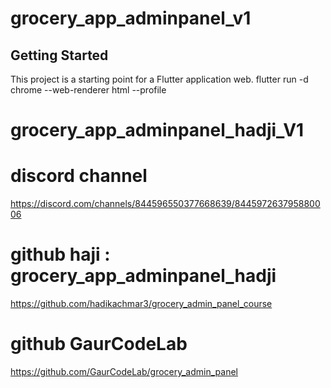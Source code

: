 # grocery_app_adminpanel_v1


## Getting Started

This project is a starting point for a Flutter application web.
flutter run -d chrome --web-renderer html --profile
# grocery_app_adminpanel_hadji_V1

# discord channel
https://discord.com/channels/844596550377668639/844597263795880006

# github haji :  grocery_app_adminpanel_hadji
https://github.com/hadikachmar3/grocery_admin_panel_course

# github GaurCodeLab 
https://github.com/GaurCodeLab/grocery_admin_panel


